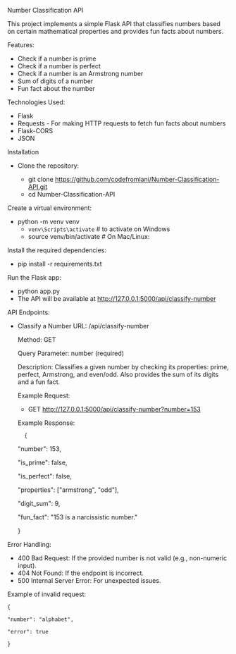 Number Classification API

This project implements a simple Flask API that classifies numbers based on certain mathematical properties and provides fun facts about numbers.


Features:
- Check if a number is prime
- Check if a number is perfect
- Check if a number is an Armstrong number
- Sum of digits of a number
- Fun fact about the number


Technologies Used:
- Flask 
- Requests - For making HTTP requests to fetch fun facts about numbers
- Flask-CORS
- JSON 


Installation

  - Clone the repository:

    - git clone https://github.com/codefromlani/Number-Classification-API.git
    - cd Number-Classification-API
    

Create a virtual environment:

- python -m venv venv
    - `venv\Scripts\activate` # to activate on Windows 
    - source venv/bin/activate # On Mac/Linux:


Install the required dependencies:

- pip install -r requirements.txt


Run the Flask app:

- python app.py
- The API will be available at http://127.0.0.1:5000/api/classify-number


API Endpoints:
- Classify a Number
    URL: /api/classify-number

    Method: GET

    Query Parameter: number (required)

    Description: Classifies a given number by checking its properties: prime, perfect, Armstrong, and even/odd. Also provides the sum of its digits and a fun fact.

    Example Request:
    - GET http://127.0.0.1:5000/api/classify-number?number=153


    Example Response:

        {

    "number": 153,

    "is_prime": false,

    "is_perfect": false,

    "properties": ["armstrong", "odd"],

    "digit_sum": 9,

    "fun_fact": "153 is a narcissistic number."

    }


Error Handling:
- 400 Bad Request: If the provided number is not valid (e.g., non-numeric input).
- 404 Not Found: If the endpoint is incorrect.
- 500 Internal Server Error: For unexpected issues.


Example of invalid request:

    {

    "number": "alphabet",

    "error": true

    }
